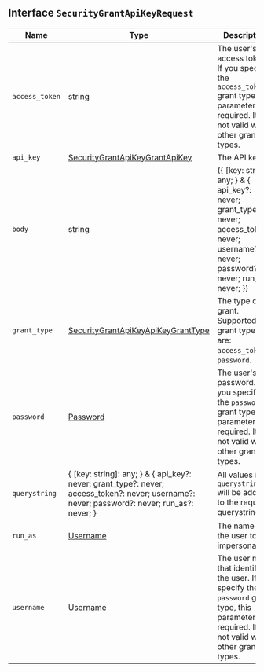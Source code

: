 ## Interface `SecurityGrantApiKeyRequest`

| Name | Type | Description |
| - | - | - |
| `access_token` | string | The user's access token. If you specify the `access_token` grant type, this parameter is required. It is not valid with other grant types. |
| `api_key` | [SecurityGrantApiKeyGrantApiKey](./SecurityGrantApiKeyGrantApiKey.md) | The API key. |
| `body` | string | ({ [key: string]: any; } & { api_key?: never; grant_type?: never; access_token?: never; username?: never; password?: never; run_as?: never; }) | All values in `body` will be added to the request body. |
| `grant_type` | [SecurityGrantApiKeyApiKeyGrantType](./SecurityGrantApiKeyApiKeyGrantType.md) | The type of grant. Supported grant types are: `access_token`, `password`. |
| `password` | [Password](./Password.md) | The user's password. If you specify the `password` grant type, this parameter is required. It is not valid with other grant types. |
| `querystring` | { [key: string]: any; } & { api_key?: never; grant_type?: never; access_token?: never; username?: never; password?: never; run_as?: never; } | All values in `querystring` will be added to the request querystring. |
| `run_as` | [Username](./Username.md) | The name of the user to be impersonated. |
| `username` | [Username](./Username.md) | The user name that identifies the user. If you specify the `password` grant type, this parameter is required. It is not valid with other grant types. |
